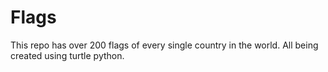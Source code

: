 # Flags
This repo has over 200 flags of every single country in the world. All being created using turtle python.
